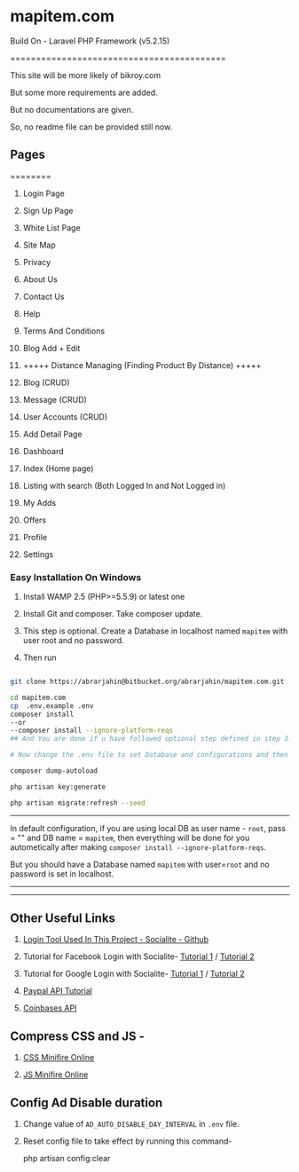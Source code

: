 # mapitem.com

Build On - Laravel PHP Framework (v5.2.15)

==========================================

This site will be more likely of bikroy.com

But some more requirements are added.

But no documentations are given.

So, no readme file can be provided still now.


## Pages
========

 1. Login Page

 2. Sign Up Page

 3. White List Page

 4. Site Map

 5. Privacy

 6. About Us

 7. Contact Us

 8. Help

 9. Terms And Conditions

 10. Blog Add + Edit

 11. +++++ Distance Managing (Finding Product By Distance) +++++

 12. Blog (CRUD)

 13. Message (CRUD)

 14. User Accounts (CRUD)

 15. Add Detail Page

 16. Dashboard

 17. Index (Home page)

 18. Listing with search (Both Logged In and Not Logged in)

 19. My Adds

 20. Offers

 21. Profile

 22. Settings


### Easy Installation On Windows

1. Install WAMP 2.5 (PHP>=5.5.9) or latest one

2. Install Git and composer. Take composer update.

3. This step is optional. Create a Database in localhost named `mapitem` with user root and no password.

4. Then run

```bash

git clone https://abrarjahin@bitbucket.org/abrarjahin/mapitem.com.git

cd mapitem.com
cp  .env.example .env
composer install
--or
--composer install --ignore-platform-reqs
## And You are done if u have followed optional step defined in step 3. If you did not follow, then continue.

# Now change the .env file to set Database and configurations and then run the bellow codes

composer dump-autoload

php artisan key:generate

php artisan migrate:refresh --seed

```

-------------------------------------------------------------------------------

In default configuration, if you are using local DB as user name - `root`, pass = "" and DB name = `mapitem`, then everything will be done for you autometically after making `composer install --ignore-platform-reqs`.

But you should have a Database named `mapitem` with user=`root` and no password is set in localhost.

-------------------------------------------------------------------------------

------------------------

Other Useful Links
------------------

1. [Login Tool Used In This Project - Socialite - Github](https://github.com/laravel/socialite)

2. Tutorial for Facebook Login with Socialite- [Tutorial 1](https://www.youtube.com/watch?v=EYdeTbQyhL8) / [Tutorial 2](https://www.youtube.com/watch?v=tx8XZ_t6SbQ)

3. Tutorial for Google Login with Socialite- [Tutorial 1](https://www.youtube.com/watch?v=0y0N75gkLb4) / [Tutorial 2](https://www.youtube.com/watch?v=qz0TOkkhcSQ)

4. [Paypal API Tutorial](https://www.youtube.com/watch?v=q5Xb5r4MUB8&feature=youtu.be)

5. [Coinbases API](http://www.sitepoint.com/bitcoin-php-coinbases-api-basic-usage/)

Compress CSS and JS -
---------------------

1. [CSS Minifire Online](https://cssminifier.com/)

2. [JS Minifire Online](http://javascriptcompressor.com/)

Config Ad Disable duration
--------------------------

1. Change value of `AD_AUTO_DISABLE_DAY_INTERVAL` in `.env` file.

2. Reset config file to take effect by running this command-

	php artisan config:clear

